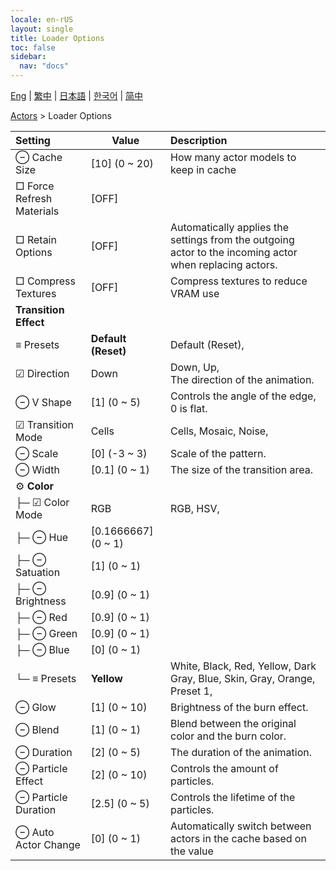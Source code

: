 ```yaml
---
locale: en-rUS
layout: single
title: Loader Options
toc: false
sidebar:
  nav: "docs"
---
```

[Eng](/dancexr/menu/2025.4/actors/loader_options) | [繁中](/tw/dancexr/menu/2025.4/actors/loader_options) | [日本語](/jp/dancexr/menu/2025.4/actors/loader_options) | [한국어](/kr/dancexr/menu/2025.4/actors/loader_options) | [简中](/zh/dancexr/menu/2025.4/actors/loader_options)

[Actors](../menu#Actors) > Loader Options



| Setting | Value | Description |
| :--- | --- | :--- |
|  ⊖ Cache Size| [10] (0 ~ 20) | How many actor models to keep in cache
|  □ Force Refresh Materials| [OFF] | 
|  □ Retain Options| [OFF] | Automatically applies the settings from the outgoing actor to the incoming actor when replacing actors.
|  □ Compress Textures| [OFF] | Compress textures to reduce VRAM use
|  **Transition Effect**|| 
|  ≡ Presets| **Default (Reset)** | Default (Reset),  |
| ☑ Direction| Down | Down, Up, <br/>The direction of the animation.
|  ⊖ V Shape| [1] (0 ~ 5) | Controls the angle of the edge, 0 is flat.
| ☑ Transition Mode| Cells | Cells, Mosaic, Noise, 
|  ⊖ Scale| [0] (-3 ~ 3) | Scale of the pattern.
|  ⊖ Width| [0.1] (0 ~ 1) | The size of the transition area.
|  ⚙️ **Color**| | 
| ├─ ☑ Color Mode| RGB | RGB, HSV, 
| ├─ ⊖ Hue| [0.1666667] (0 ~ 1) | 
| ├─ ⊖ Satuation| [1] (0 ~ 1) | 
| ├─ ⊖ Brightness| [0.9] (0 ~ 1) | 
| ├─ ⊖ Red| [0.9] (0 ~ 1) | 
| ├─ ⊖ Green| [0.9] (0 ~ 1) | 
| ├─ ⊖ Blue| [0] (0 ~ 1) | 
| └─ ≡ Presets| **Yellow** | White, Black, Red, Yellow, Dark Gray, Blue, Skin, Gray, Orange, Preset 1,  |
|  ⊖ Glow| [1] (0 ~ 10) | Brightness of the burn effect.
|  ⊖ Blend| [1] (0 ~ 1) | Blend between the original color and the burn color. 
|  ⊖ Duration| [2] (0 ~ 5) | The duration of the animation.
|  ⊖ Particle Effect| [2] (0 ~ 10) | Controls the amount of particles.
|  ⊖ Particle Duration| [2.5] (0 ~ 5) | Controls the lifetime of the particles.
|  ⊖ Auto Actor Change| [0] (0 ~ 1) | Automatically switch between actors in the cache based on the value
